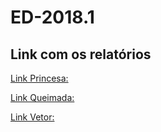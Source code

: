 # ED-2018.1

   ## Link com os relatórios ##
   
[Link Princesa:](https://github.com/RaquelOliveira0/ED-2018.1/blob/master/Princesa/princesa_n_saltos/relatorio_princesa)

[Link Queimada:](https://github.com/RaquelOliveira0/ED-2018.1/blob/master/Queimada/relatorio_queimada)

[Link Vetor:](https://github.com/RaquelOliveira0/ED-2018.1/blob/master/03_vector/relatorio_vetor)
